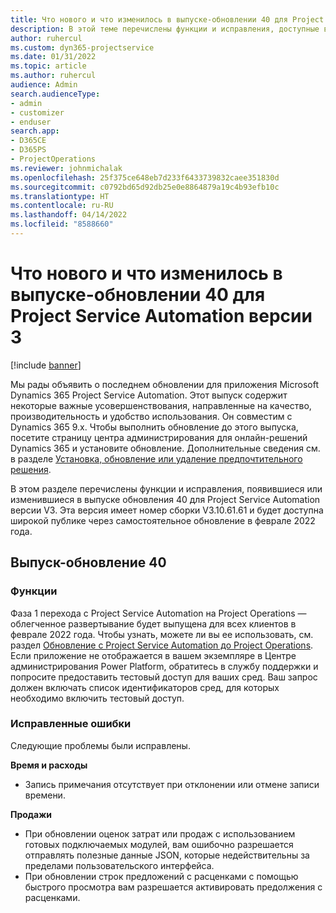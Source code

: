 ```yaml
---
title: Что нового и что изменилось в выпуске-обновлении 40 для Project Service Automation версии 3
description: В этой теме перечислены функции и исправления, доступные в Microsoft Dynamics 365 Project Service Automation (обновление 40, версия 3).
author: ruhercul
ms.custom: dyn365-projectservice
ms.date: 01/31/2022
ms.topic: article
ms.author: ruhercul
audience: Admin
search.audienceType:
- admin
- customizer
- enduser
search.app:
- D365CE
- D365PS
- ProjectOperations
ms.reviewer: johnmichalak
ms.openlocfilehash: 25f375ce648eb7d233f6433739832caee351830d
ms.sourcegitcommit: c0792bd65d92db25e0e8864879a19c4b93efb10c
ms.translationtype: HT
ms.contentlocale: ru-RU
ms.lasthandoff: 04/14/2022
ms.locfileid: "8588660"
---
```

# <a name="whats-new-or-changed-in-project-service-automation-update-release-40-v3"></a>Что нового и что изменилось в выпуске-обновлении 40 для Project Service Automation версии 3

[!include [banner](../includes/psa-now-project-operations.md)]

Мы рады объявить о последнем обновлении для приложения Microsoft Dynamics 365 Project Service Automation. Этот выпуск содержит некоторые важные усовершенствования, направленные на качество, производительность и удобство использования. Он совместим с Dynamics 365 9.x. Чтобы выполнить обновление до этого выпуска, посетите страницу центра администрирования для онлайн-решений Dynamics 365 и установите обновление. Дополнительные сведения см. в разделе [Установка, обновление или удаление предпочтительного решения](/power-platform/admin/install-remove-preferred-solution).

В этом разделе перечислены функции и исправления, появившиеся или изменившиеся в выпуске обновления 40 для Project Service Automation версии V3. Эта версия имеет номер сборки V3.10.61.61 и будет доступна широкой публике через самостоятельное обновление в феврале 2022 года.

## <a name="update-release-40"></a>Выпуск-обновление 40

### <a name="features"></a>Функции
Фаза 1 перехода с Project Service Automation на Project Operations — облегченное развертывание будет выпущена для всех клиентов в феврале 2022 года. Чтобы узнать, можете ли вы ее использовать, см. раздел [Обновление с Project Service Automation до Project Operations](upgrade-project-operations-non-stocked.md). Если приложение не отображается в вашем экземпляре в Центре администрирования Power Platform, обратитесь в службу поддержки и попросите предоставить тестовый доступ для ваших сред. Ваш запрос должен включать список идентификаторов сред, для которых необходимо включить тестовый доступ.

### <a name="bug-fixes"></a>Исправленные ошибки

Следующие проблемы были исправлены.

**Время и расходы**
- Запись примечания отсутствует при отклонении или отмене записи времени. 

**Продажи**

- При обновлении оценок затрат или продаж с использованием готовых подключаемых модулей, вам ошибочно разрешается отправлять полезные данные JSON, которые недействительны за пределами пользовательского интерфейса.
- При обновлении строк предложений с расценками с помощью быстрого просмотра вам разрешается активировать предолжения с расценками.
